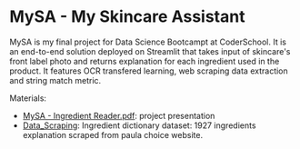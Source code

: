 # MySA - My Skincare Assistant

MySA is my final project for Data Science Bootcampt at CoderSchool. It is an end-to-end solution deployed on Streamlit that takes input of skincare's front label photo and returns explanation for each ingredient used in the product. It features OCR transfered learning, web scraping data extraction and string match metric.

Materials:

* [MySA - Ingredient Reader.pdf](https://github.com/nhdquyen/MySA_Ingredient_Reader/blob/main/MySA%20-%20Ingredient%20Reader.pdf): project presentation
* [Data_Scraping](https://github.com/nhdquyen/MySA_Ingredient_Reader/blob/main/Data_scraping.ipynb): Ingredient dictionary dataset: 1927 ingredients explanation scraped from paula choice website.




